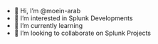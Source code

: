 - 👋 Hi, I’m @moein-arab
- 👀 I’m interested in Splunk Developments
- 🌱 I’m currently learning 
- 💞️ I’m looking to collaborate on Splunk Projects

<!---
moein-arab/moein-arab is a ✨ special ✨ repository because its `README.md` (this file) appears on your GitHub profile.
You can click the Preview link to take a look at your changes.
--->
